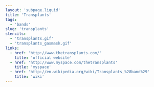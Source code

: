 ```yaml
---
layout: 'subpage.liquid'
title: 'Transplants'
tags:
  - 'bands'
slug: 'transplants'
stencils:
  - 'transplants.gif'
  - 'transplants_gasmask.gif'
links:
  - href: 'http://www.thetransplants.com/'
    title: 'official website'
  - href: 'http://www.myspace.com/thetransplants'
    title: 'myspace'
  - href: 'http://en.wikipedia.org/wiki/Transplants_%28band%29'
    title: 'wiki'
---
```

